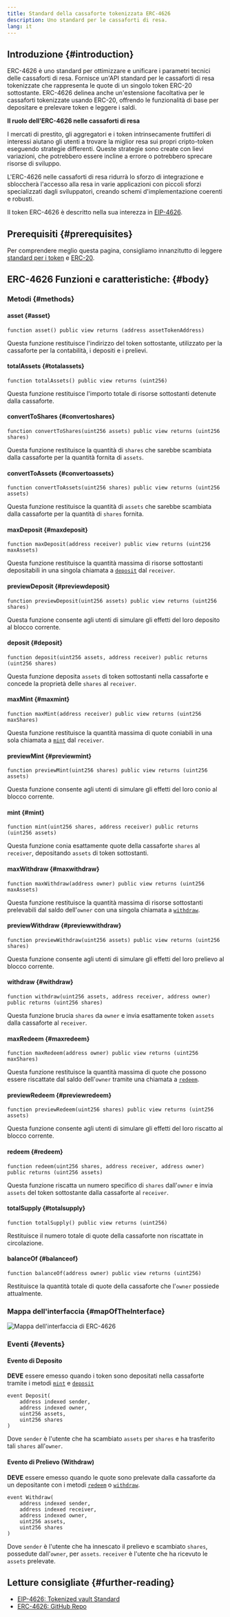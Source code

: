 ```yaml
---
title: Standard della cassaforte tokenizzata ERC-4626
description: Uno standard per le cassaforti di resa.
lang: it
---
```


## Introduzione {#introduction}

ERC-4626 è uno standard per ottimizzare e unificare i parametri tecnici delle cassaforti di resa. Fornisce un'API standard per le cassaforti di resa tokenizzate che rappresenta le quote di un singolo token ERC-20 sottostante. ERC-4626 delinea anche un'estensione facoltativa per le cassaforti tokenizzate usando ERC-20, offrendo le funzionalità di base per depositare e prelevare token e leggere i saldi.

**Il ruolo dell'ERC-4626 nelle cassaforti di resa**

I mercati di prestito, gli aggregatori e i token intrinsecamente fruttiferi di interessi aiutano gli utenti a trovare la miglior resa sui propri cripto-token eseguendo strategie differenti. Queste strategie sono create con lievi variazioni, che potrebbero essere incline a errore o potrebbero sprecare risorse di sviluppo.

L'ERC-4626 nelle cassaforti di resa ridurrà lo sforzo di integrazione e sbloccherà l'accesso alla resa in varie applicazioni con piccoli sforzi specializzati dagli sviluppatori, creando schemi d'implementazione coerenti e robusti.

Il token ERC-4626 è descritto nella sua interezza in [EIP-4626](https://eips.ethereum.org/EIPS/eip-4626).

## Prerequisiti {#prerequisites}

Per comprendere meglio questa pagina, consigliamo innanzitutto di leggere [standard per i token](/developers/docs/standards/tokens/) e [ERC-20](/developers/docs/standards/tokens/erc-20/).

## ERC-4626 Funzioni e caratteristiche: {#body}

### Metodi {#methods}

#### asset {#asset}

```solidity
function asset() public view returns (address assetTokenAddress)
```

Questa funzione restituisce l'indirizzo del token sottostante, utilizzato per la cassaforte per la contabilità, i depositi e i prelievi.

#### totalAssets {#totalassets}

```solidity
function totalAssets() public view returns (uint256)
```

Questa funzione restituisce l'importo totale di risorse sottostanti detenute dalla cassaforte.

#### convertToShares {#convertoshares}

```solidity
function convertToShares(uint256 assets) public view returns (uint256 shares)
```

Questa funzione restituisce la quantità di `shares` che sarebbe scambiata dalla cassaforte per la quantità fornita di `assets`.

#### convertToAssets {#convertoassets}

```solidity
function convertToAssets(uint256 shares) public view returns (uint256 assets)
```

Questa funzione restituisce la quantità di `assets` che sarebbe scambiata dalla cassaforte per la quantità di `shares` fornita.

#### maxDeposit {#maxdeposit}

```solidity
function maxDeposit(address receiver) public view returns (uint256 maxAssets)
```

Questa funzione restituisce la quantità massima di risorse sottostanti depositabili in una singola chiamata a [`deposit`](#deposit) dal `receiver`.

#### previewDeposit {#previewdeposit}

```solidity
function previewDeposit(uint256 assets) public view returns (uint256 shares)
```

Questa funzione consente agli utenti di simulare gli effetti del loro deposito al blocco corrente.

#### deposit {#deposit}

```solidity
function deposit(uint256 assets, address receiver) public returns (uint256 shares)
```

Questa funzione deposita `assets` di token sottostanti nella cassaforte e concede la proprietà delle `shares` al `receiver`.

#### maxMint {#maxmint}

```solidity
function maxMint(address receiver) public view returns (uint256 maxShares)
```

Questa funzione restituisce la quantità massima di quote coniabili in una sola chiamata a [`mint`](#mint) dal `receiver`.

#### previewMint {#previewmint}

```solidity
function previewMint(uint256 shares) public view returns (uint256 assets)
```

Questa funzione consente agli utenti di simulare gli effetti del loro conio al blocco corrente.

#### mint {#mint}

```solidity
function mint(uint256 shares, address receiver) public returns (uint256 assets)
```

Questa funzione conia esattamente quote della cassaforte `shares` al `receiver`, depositando `assets` di token sottostanti.

#### maxWithdraw {#maxwithdraw}

```solidity
function maxWithdraw(address owner) public view returns (uint256 maxAssets)
```

Questa funzione restituisce la quantità massima di risorse sottostanti prelevabili dal saldo dell'`owner` con una singola chiamata a [`withdraw`](#withdraw).

#### previewWithdraw {#previewwithdraw}

```solidity
function previewWithdraw(uint256 assets) public view returns (uint256 shares)
```

Questa funzione consente agli utenti di simulare gli effetti del loro prelievo al blocco corrente.

#### withdraw {#withdraw}

```solidity
function withdraw(uint256 assets, address receiver, address owner) public returns (uint256 shares)
```

Questa funzione brucia `shares` da `owner` e invia esattamente token `assets` dalla cassaforte al `receiver`.

#### maxRedeem {#maxredeem}

```solidity
function maxRedeem(address owner) public view returns (uint256 maxShares)
```

Questa funzione restituisce la quantità massima di quote che possono essere riscattate dal saldo dell'`owner` tramite una chiamata a [`redeem`](#redeem).

#### previewRedeem {#previewredeem}

```solidity
function previewRedeem(uint256 shares) public view returns (uint256 assets)
```

Questa funzione consente agli utenti di simulare gli effetti del loro riscatto al blocco corrente.

#### redeem {#redeem}

```solidity
function redeem(uint256 shares, address receiver, address owner) public returns (uint256 assets)
```

Questa funzione riscatta un numero specifico di `shares` dall'`owner` e invia `assets` del token sottostante dalla cassaforte al `receiver`.

#### totalSupply {#totalsupply}

```solidity
function totalSupply() public view returns (uint256)
```

Restituisce il numero totale di quote della cassaforte non riscattate in circolazione.

#### balanceOf {#balanceof}

```solidity
function balanceOf(address owner) public view returns (uint256)
```

Restituisce la quantità totale di quote della cassaforte che l'`owner` possiede attualmente.

### Mappa dell'interfaccia {#mapOfTheInterface}

![Mappa dell'interfaccia di ERC-4626](./map-of-erc-4626.png)

### Eventi {#events}

#### Evento di Deposito

**DEVE** essere emesso quando i token sono depositati nella cassaforte tramite i metodi [`mint`](#mint) e [`deposit`](#deposit)

```solidity
event Deposit(
    address indexed sender,
    address indexed owner,
    uint256 assets,
    uint256 shares
)
```

Dove `sender` è l'utente che ha scambiato `assets` per `shares` e ha trasferito tali `shares` all'`owner`.

#### Evento di Prelievo (Withdraw)

**DEVE** essere emesso quando le quote sono prelevate dalla cassaforte da un depositante con i metodi [`redeem`](#redeem) o [`withdraw`](#withdraw).

```solidity
event Withdraw(
    address indexed sender,
    address indexed receiver,
    address indexed owner,
    uint256 assets,
    uint256 shares
)
```

Dove `sender` è l'utente che ha innescato il prelievo e scambiato `shares`, possedute dall'`owner`, per `assets`. `receiver` è l'utente che ha ricevuto le `assets` prelevate.

## Letture consigliate {#further-reading}

- [EIP-4626: Tokenized vault Standard](https://eips.ethereum.org/EIPS/eip-4626)
- [ERC-4626: GitHub Repo](https://github.com/transmissions11/solmate/blob/main/src/tokens/ERC4626.sol)
